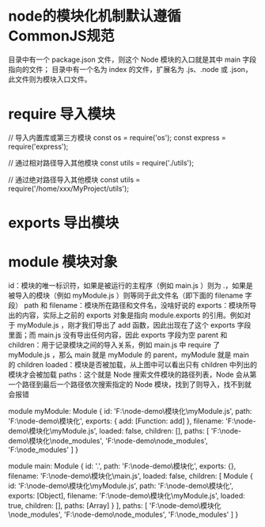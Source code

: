 # node的模块化机制默认遵循CommonJS规范
目录中有一个 package.json 文件，则这个 Node 模块的入口就是其中 main 字段指向的文件；
目录中有一个名为 index 的文件，扩展名为 .js、.node 或 .json，此文件则为模块入口文件。

# require 导入模块
// 导入内置库或第三方模块
const os = require('os');
const express = require('express');

// 通过相对路径导入其他模块
const utils = require('./utils');

// 通过绝对路径导入其他模块
const utils = require('/home/xxx/MyProject/utils');

# exports 导出模块


# module 模块对象

id：模块的唯一标识符，如果是被运行的主程序（例如 main.js ）则为 .，如果是被导入的模块（例如 myModule.js ）则等同于此文件名（即下面的 filename 字段）
path 和 filename：模块所在路径和文件名，没啥好说的
exports：模块所导出的内容，实际上之前的 exports 对象是指向 module.exports 的引用。例如对于 myModule.js ，刚才我们导出了 add 函数，因此出现在了这个 exports 字段里面；而 main.js 没有导出任何内容，因此 exports 字段为空
parent 和 children：用于记录模块之间的导入关系，例如 main.js 中 require 了 myModule.js ，那么 main 就是 myModule 的 parent，myModule 就是 main 的 children
loaded：模块是否被加载，从上图中可以看出只有 children 中列出的模块才会被加载
paths：这个就是 Node 搜索文件模块的路径列表，Node 会从第一个路径到最后一个路径依次搜索指定的 Node 模块，找到了则导入，找不到就会报错

module myModule: Module {
  id: 'F:\\node-demo\\模块化\\myModule.js',
  path: 'F:\\node-demo\\模块化',
  exports: { add: [Function: add] },
  filename: 'F:\\node-demo\\模块化\\myModule.js',
  loaded: false,
  children: [],
  paths: [
    'F:\\node-demo\\模块化\\node_modules',
    'F:\\node-demo\\node_modules',
    'F:\\node_modules'
  ]
}

module main: Module {
  id: '.',
  path: 'F:\\node-demo\\模块化',
  exports: {},
  filename: 'F:\\node-demo\\模块化\\main.js',
  loaded: false,
  children: [
    Module {
      id: 'F:\\node-demo\\模块化\\myModule.js',
      path: 'F:\\node-demo\\模块化',
      exports: [Object],
      filename: 'F:\\node-demo\\模块化\\myModule.js',
      loaded: true,
      children: [],
      paths: [Array]
    }
  ],
  paths: [
    'F:\\node-demo\\模块化\\node_modules',
    'F:\\node-demo\\node_modules',
    'F:\\node_modules'
  ]
}


